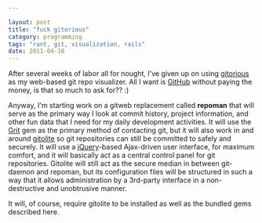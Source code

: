 ```yaml
---

layout: post
title: "fuck gitorious"
category: programming
tags: "rant, git, visualization, rails"
date: 2011-04-10
---
```


After several weeks of labor all for nought, I've given up on using [gitorious](http://gitorious.org/) as my web-based git repo visualizer. All I want is [GitHub](http://github.com/) without paying the money, is that so much to ask for?? :)

Anyway, I'm starting work on a gitweb replacement called **repoman** that will serve as the primary way I look at commit history, project information, and other fun data that I need for my daily development activities. It will use the [Grit](http://grit.rubyforge.org/) gem as the primary method of contacting git, but it will also work in and around [gitolite](https://github.com/sitaramc/gitolite) so git repositories can still be committed to safely and securely. It will use a [jQuery](http://jquery.com)-based Ajax-driven user interface, for maximum comfort, and it will basically act as a central control panel for git repositories. Gitolite will still act as the secure median in between git-daemon and repoman, but its configuration files will be structured in such a way that it allows administration by a 3rd-party interface in a non-destructive and unobtrusive manner.

It will, of course, require gitolite to be installed as well as the bundled gems described here.
